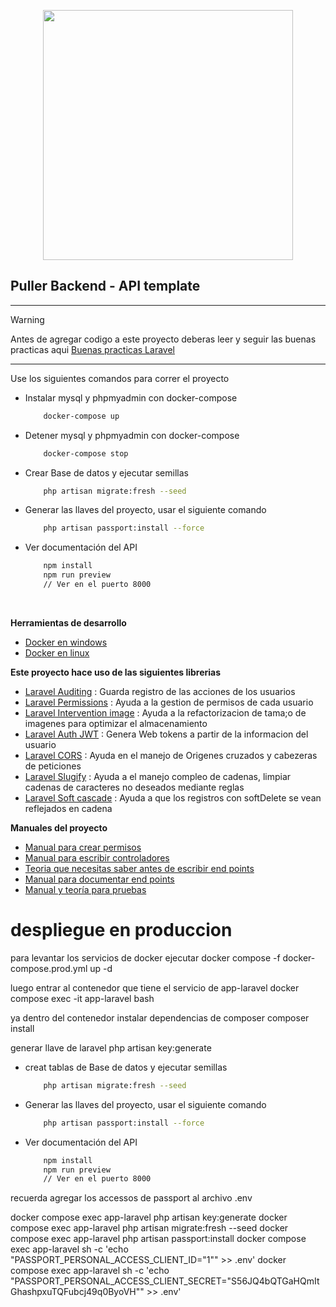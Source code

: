 <p align="center"><a href="https://puller.mx" target="_blank"><img src="http://puller.mx/statics/school-logo.png" width="400"></a></p>

## Puller Backend - API template

---
> [!WARNING]
> Antes de agregar codigo a este proyecto deberas leer y seguir las buenas practicas aqui [Buenas practicas Laravel](https://github.com/alexeymezenin/laravel-best-practices)
---
Use los siguientes comandos para correr el proyecto

- Instalar mysql y phpmyadmin con docker-compose

    ```bash
        docker-compose up
    ```
- Detener mysql y phpmyadmin con docker-compose

    ```bash
        docker-compose stop
    ```

- Crear Base de datos y ejecutar semillas

    ```bash
        php artisan migrate:fresh --seed
    ```

- Generar las llaves del proyecto, usar el siguiente comando

    ```bash
        php artisan passport:install --force
    ```

- Ver documentación del API

    ```bash
        npm install
        npm run preview
        // Ver en el puerto 8000
    ```

<br>

**Herramientas de desarrollo**

- [Docker en windows](https://enmilocalfunciona.io/instalando-y-probando-docker-en-windows-10/)
- [Docker en linux](https://diarioinforme.com/como-instalar-docker-y-docker-compose-en-linux/)

**Este proyecto hace uso de las siguientes librerias**

- [Laravel Auditing](https://github.com/owen-it/laravel-auditing) : Guarda registro de las acciones de los usuarios
- [Laravel Permissions](https://github.com/spatie/laravel-permission) : Ayuda a la gestion de permisos de cada usuario
- [Laravel Intervention image](https://github.com/Intervention/image) : Ayuda a la refactorizacion de tama;o de imagenes para optimizar el almacenamiento
- [Laravel Auth JWT](https://github.com/tymondesigns/jwt-auth) : Genera Web tokens a partir de la informacion del usuario
- [Laravel CORS](https://github.com/fruitcake/laravel-cors) : Ayuda en el manejo de Origenes cruzados y cabezeras de peticiones
- [Laravel Slugify](https://github.com/cocur/slugify) : Ayuda a el manejo compleo de cadenas, limpiar cadenas de caracteres no deseados mediante reglas
- [Laravel Soft cascade](https://github.com/Askedio/laravel-soft-cascade) : Ayuda a que los registros con softDelete se vean reflejados en cadena

**Manuales del proyecto**

- [Manual para crear permisos](./Permisos.md)
- [Manual para escribir controladores](./Controladores.md)
- [Teoria que necesitas saber antes de escribir end points](./Generacion-api.md)
- [Manual para documentar end points](./Documentación-swagger.md)
- [Manual y teoría para pruebas](./Pruebas.md)



# despliegue en produccion

para levantar los servicios de docker ejecutar
docker compose -f docker-compose.prod.yml up -d

luego entrar al contenedor que tiene el servicio de app-laravel
docker compose exec -it app-laravel bash

ya dentro del contenedor instalar dependencias de composer
composer install

generar llave de laravel
php artisan key:generate

- creat tablas de Base de datos y ejecutar semillas

    ```bash
        php artisan migrate:fresh --seed
    ```

- Generar las llaves del proyecto, usar el siguiente comando

    ```bash
        php artisan passport:install --force
    ```

- Ver documentación del API

    ```bash
        npm install
        npm run preview
        // Ver en el puerto 8000
    ```

recuerda agregar los accessos de passport al archivo .env

docker compose exec app-laravel php artisan key:generate
docker compose exec app-laravel php artisan migrate:fresh --seed
docker compose exec app-laravel php artisan passport:install
docker compose exec app-laravel sh -c 'echo "PASSPORT_PERSONAL_ACCESS_CLIENT_ID=\"1\"" >> .env'
docker compose exec app-laravel sh -c 'echo "PASSPORT_PERSONAL_ACCESS_CLIENT_SECRET=\"S56JQ4bQTGaHQmItGhashpxuTQFubcj49q0ByoVH\"" >> .env'
